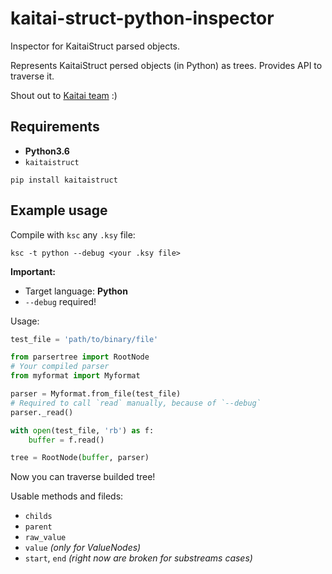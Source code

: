 # kaitai-struct-python-inspector
Inspector for KaitaiStruct parsed objects.

Represents KaitaiStruct persed objects (in Python) as trees. Provides API to traverse it.

Shout out to [Kaitai team](https://github.com/kaitai-io) :)

## Requirements
* **Python3.6**
* `kaitaistruct`
```
pip install kaitaistruct
```

## Example usage
Compile with `ksc` any `.ksy` file:
```
ksc -t python --debug <your .ksy file>
```

**Important:**
* Target language: **Python**
* `--debug` required!

Usage:
```python
test_file = 'path/to/binary/file'

from parsertree import RootNode
# Your compiled parser
from myformat import Myformat

parser = Myformat.from_file(test_file)
# Required to call `read` manually, because of `--debug`
parser._read()

with open(test_file, 'rb') as f:
    buffer = f.read()

tree = RootNode(buffer, parser)
```

Now you can traverse builded tree!

Usable methods and fileds:

* `childs`
* `parent`
* `raw_value`
* `value` *(only for ValueNodes)*
* `start`, `end` *(right now are broken for substreams cases)*

